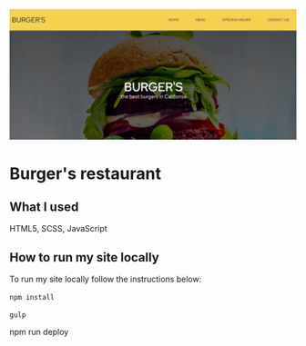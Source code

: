 ![Burger restaurat screenshot](github/restaurant.jpg)
# Burger's restaurant

## What I used

HTML5, SCSS, JavaScript

## How to run my site locally


To run my site locally follow the instructions below:

`npm install`

`gulp`

npm run deploy
